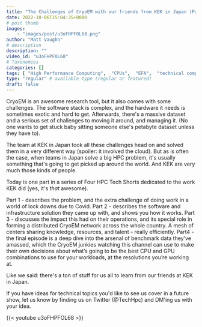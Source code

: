 ```yaml
---
title: "The Challenges of CryoEM with our friends from KEK in Japan (Part 1 of 4)"
date: 2022-10-06T15:04:35+0000
# post thumb
images:
    - "images/post/u3oFHPFOL68.png"
author: "Matt Vaughn"
# description
description: ""
video_id: "u3oFHPFOL68"
# Taxonomies
categories: []
tags: [ "High Performance Computing",  "CPUs",  "EFA",  "technical computing",  "japan HPC",  "elastic",  "MPI",  "bioinformatics",  "KEK",  "tightly-coupled",  "ParallelCluster",  "Lustre",  "Storage",  "autoscaling",  "GPUs",  "cryoEM",  "vizualization",  "cloud computing",  "EC2",  "infiniband",  "Schedulers",  "HPC",  "DCV",  "elastic fabric adapter",  "scientific computing",  "virtualization",  "techshorts", ]
type: "regular" # available type (regular or featured)
draft: false
---
```


CryoEM is an awesome research tool, but it also comes with some challenges. The software stack is complex, and the hardware it needs is sometimes exotic and hard to get. Afterwards, there's a massive dataset and a serious set of challenges to moving it around, and managing it. (No one wants to get stuck baby sitting someone else's petabyte dataset unless they have to).

The team at KEK in Japan took all these challenges head on and solved them in a very different way (spoiler: it involved the cloud). But as is often the case, when teams in Japan solve a big HPC problem, it's usually something that's going to get picked up around the world. And KEK are very much those kinds of people.

Today is one part in a series of Four HPC Tech Shorts dedicated to the work KEK did (yes, it's _that_ awesome).

Part 1 - describes the problem, and the extra challenge of doing work in a world of lock downs due to Covid.
Part 2 - describes the software and infrastructure solution they came up with, and shows you how it works.
Part 3 - discusses the impact this had on their operations, and its special role in forming a distributed CryoEM network across the whole country. A mesh of centers sharing knowledge, resources, and talent - really efficiently.
Part4 - the final episode is a deep dive into the arsenal of benchmark data they’ve amassed, which the CryoEM junkies watching this channel can use to make their own decisions about what’s going to be the best CPU and GPU combinations to use for your workloads, at the resolutions you’re working at.

Like we said: there's a ton of stuff for us all to learn from our friends at KEK in Japan.

If you have ideas for technical topics you'd like to see us cover in a future show, let us know by finding us on Twitter (@TechHpc) and DM'ing us with your idea.

{{< youtube u3oFHPFOL68 >}}